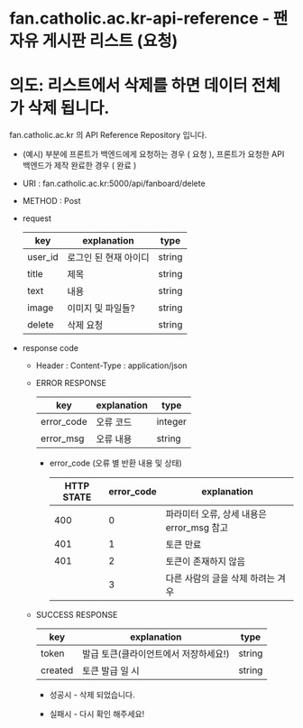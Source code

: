# fan.catholic.ac.kr-api-reference - 팬 자유 게시판 리스트 (요청)
# 의도: 리스트에서 삭제를 하면 데이터 전체가 삭제 됩니다.

fan.catholic.ac.kr 의 API Reference Repository 입니다.

- (예시) 부분에 프론트가 백엔드에게 요청하는 경우 ( 요청 ), 프론트가 요청한 API 백엔드가 제작 완료한 경우 ( 완료 )
- URI : fan.catholic.ac.kr:5000/api/fanboard/delete
- METHOD : Post

- request

    | key | explanation | type |
    |--- |--- |--- |
    | user_id | 로그인 된 현재 아이디 | string |
    | title | 제목 | string |
    | text | 내용 | string |
    | image | 이미지 및 파일들? | string |
    | delete | 삭제 요청| string |
    

- response code
    - Header :
        Content-Type : application/json
    - ERROR RESPONSE
    
        |    key   | explanation |   type  |
        | -------- | ----------- |-------- |
        |error_code| 오류 코드     | integer | 
        |error_msg | 오류 내용  | string  |
        
        - error_code (오류 별 반환 내용 및 상태)
        
            | HTTP STATE | error_code | explanation |
            |----------- | ---------- | ----------- |
            | 400 |0| 파라미터 오류, 상세 내용은 error_msg 참고 |
            | 401 |1| 토큰 만료 | 아이디에 특수문자 존재 등|
            | 401 |2| 토큰이 존재하지 않음|
            | |3|다른 사람의 글을 삭제 하려는 겨우|
   
    - SUCCESS RESPONSE
    
        | key | explanation | type |
        |--- |--- |--- |
        | token | 발급 토큰(클라이언트에서 저장하세요!) | string |
        | created | 토큰 발급 일 시 | string |
        
        - 성공시 - 삭제 되었습니다.
        
        - 실패시 - 다시 확인 해주세요!
